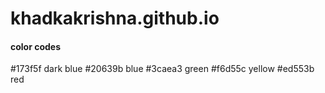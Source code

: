 # khadkakrishna.github.io

#### color codes
#173f5f dark blue
#20639b blue
#3caea3 green
#f6d55c yellow
#ed553b red